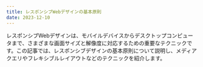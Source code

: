 ```yaml
---
title: レスポンシブWebデザインの基本原則
date: 2023-12-10
---
```


レスポンシブWebデザインは、モバイルデバイスからデスクトップコンピュータまで、さまざまな画面サイズと解像度に対応するための重要なテクニックです。この記事では、レスポンシブデザインの基本原則について説明し、メディアクエリやフレキシブルレイアウトなどのテクニックを紹介します。
